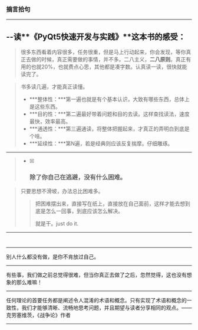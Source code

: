 ### 摘言拾句

***

## --读**《PyQt5快速开发与实践》**这本书的感受：

> 很多东西看着内容很多，任务很重，但是马上行动起来，你会发现，等你真正去做的时候，真正需要做的事情，并不多。二八主义，**二八原则**。真正有用的也就20%，也就费点心思，其他都是凑字数。认真读一读，很快就能读完了。

> 书多读几遍，才能真正读懂。
>
> - ***整体性：***第一遍也就是有个基本认识，大致有哪些东西，总体上是这些东西。
> - ***目的性：***第二遍最好带着问题和目的去读。这样查找读法，速度最快，效率最高。
> - ***通透性：***第三遍通读，将整体把握起来，才真正的弄明白到底是个啥。
> - ***延续性：***第N遍，若是经典则应该反复揣摩。仔细雕琢。

---

> - [x] ### **除了你自己在逃避，没有什么困难。**

> 只要思想不滑坡，办法总比困难多。
>
> > 把困难摆出来，直接写在纸上，直接放在自己面前，这样才能去想到底是怎么一回事，到底应该怎么解决。
> >
> > 就是干。just do it.

---

# 





---

别人什么都没有做，是你不肯放过自己。

---

有些事，我们做之前总觉得很难，但当你真正去做了之后，忽然觉得，这也没有想象的那么难嘛！

---

























任何理论的首要任务都是阐述令人混淆的术语和概念。只有实现了术语和概念的一致性，我们才能够清晰、流畅地思考问题，并且期望与读者分享相同的观点。——克劳塞维茨，《战争论》作者

---





